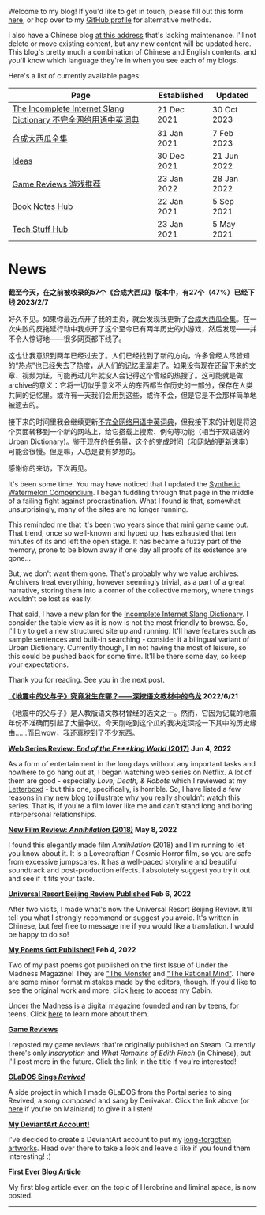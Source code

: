 Welcome to my blog! If you'd like to get in touch, please fill out this form [here](/contact),
or hop over to my [GitHub profile](https://github.com/Cynthia7979/) for alternative methods.

I also have a Chinese blog [at this address](cynthia-s-cabin.wikidot.com) that's lacking maintenance. I'll not delete or move existing content, but any new content will be updated here. This blog's pretty much a combination of Chinese and English contents, and you'll know which language they're in when you see each of my blogs.

Here's a list of currently available pages:

| Page | Established | Updated |
|------|-------------|---------|
| [The Incomplete Internet Slang Dictionary 不完全网络用语中英词典](www-dict) | 21 Dec 2021 | 30 Oct 2023 |
| [合成大西瓜全集](daxigua) | 31 Jan 2021 | 7 Feb 2023 |
| [Ideas](ideas) | 30 Dec 2021 | 21 Jun 2022 |
| [Game Reviews 游戏推荐](games) | 23 Jan 2022 | 28 Jan 2022 |
| [Book Notes Hub](/Book%20Notes) | 22 Jan 2021 | 5 Sep 2021 |
| [Tech Stuff Hub](/Tech%20Stuff) | 23 Jan 2021 | 5 May 2021 |

# News

<div class="news-block">
    <b>截至今天，在之前被收录的57个《合成大西瓜》版本中，有27个（47%）已经下线
    <span class="date">2023/2/7</span></b>
    <p>
    好久不见。如果你最近点开了我的主页，就会发现我更新了<a href="https://cynthia7979.github.io/daxigua">合成大西瓜全集</a>。在一次失败的反拖延行动中我点开了这个至今已有两年历史的小游戏，然后发现——并不令人惊讶地——很多网页都下线了。
    </p><p>
    这也让我意识到两年已经过去了。人们已经找到了新的方向，许多曾经人尽皆知的“热点”也已经失去了热度，从人们的记忆里溜走了。如果没有现在还留下来的文章、视频为证，可能再过几年就没人会记得这个曾经的热搜了。这可能就是做archive的意义：它将一切似乎意义不大的东西都当作历史的一部分，保存在人类共同的记忆里。或许有一天我们会用到这些，或许不会，但是它是不会那样简单地被遗去的。
    </p><p>
    接下来的时间里我会继续更新<a href="https://cynthia7979.github.io/www-dict">不完全网络用语中英词典</a>，但我接下来的计划是将这个页面转移到一个新的网站上，给它搭载上搜索、例句等功能（相当于双语版的Urban Dictionary)。鉴于现在的任务量，这个的完成时间（和网站的更新速率）可能会很慢。但是嘛，人总是要有梦想的。
    </p><p>
    感谢你的来访，下次再见。
    </p>
    <p>
    It's been some time. You may have noticed that I updated the <a href="https://cynthia7979.github.io/daxigua">Synthetic Watermelon Compendium</a>. I began fuddling through that page in the middle of a failing fight against procrastination. What I found is that, somewhat unsurprisingly, many of the sites are no longer running.
    </p><p>
    This reminded me that it's been two years since that mini game came out. That trend, once so well-known and hyped up, has exhausted that ten minutes of its and left the open stage. It has became a fuzzy part of the memory, prone to be blown away if one day all proofs of its existence are gone...
    </p><p>
    But, we don't want them gone. That's probably why we value archives. Archivers treat everything, however seemingly trivial, as a part of a great narrative, storing them into a corner of the collective memory, where things wouldn't be lost as easily.
    </p><p>
    That said, I have a new plan for the <a href="https://cynthia7979.github.io/www-dict">Incomplete Internet Slang Dictionary</a>. I consider the table view as it is now is not the most friendly to browse. So, I'll try to get a new structured site up and running. It'll have features such as sample sentences and built-in searching - consider it a bilingual variant of Urban Dictionary. Currently though, I'm not having the most of leisure, so this could be pushed back for some time. It'll be there some day, so keep your expectations.
    </p><p>
    Thank you for reading. See you in the next post.
    </p>
</div>

<div class="news-block">
    <b><a href="https://cynthia7979.github.io/ideas/facts-father-son-earthquake">《地震中的父与子》究竟发生在哪？——深挖语文教材中的乌龙</a>
    <span class="date">2022/6/21</span></b>
    <p>
    《地震中的父与子》是人教版语文教材曾经的选文之一。然而，它因为记载的地震年份不准确而引起了大量争议。今天刚吃到这个瓜的我决定深挖一下其中的历史缘由……而且wow，我还真挖到了不少东西。
    </p>
</div>

<div class="news-block">
    <b><a href="https://cynthia7979.github.io/ideas/end-of-the-f---king-world-review">Web Series Review: <i>End of the F***king World</i> (2017)</a>
    <span class="date">Jun 4, 2022</span></b>
    <p>
    As a form of entertainment in the long days without any important tasks and nowhere to go hang out at, I began watching web series on Netflix. A lot of them are good - especially <i>Love, Death, & Robots</i> which I reviewed at my <a href="https://letterboxd.com/Cynthia7979/">Letterboxd</a> - but this one, specifically, is horrible. So, I have listed a few reasons in <a href="https://cynthia7979.github.io/ideas/end-of-the-f---king-world-review">my new blog </a>to illustrate why you really shouldn't watch this series. That is, if you're a film lover like me and can't stand long and boring interpersonal relationships.
    </p>
</div>

<div class="news-block">
    <b><a href="https://cynthia7979.github.com/ideas/annihilation-review">New Film Review: <i>Annihilation</i> (2018)</a>
    <span class="date">May 8, 2022</span></b>
    <p>
    I found this elegantly made film <i>Annihilation</i> (2018) and I'm running to let you know about it. It is a Lovecraftian / Cosmic Horror film, so you are safe from excessive jumpscares. It has a well-paced storyline and beautiful soundtrack and post-production effects. I absolutely suggest you try it out and see if it fits your taste.
    </p>
</div>

<div class="news-block">
    <b><a href="http://cynthia-s-cabin.wikidot.com/universal-beijing">Universal Resort Beijing Review Published</a>
    <span class="date">Feb 6, 2022</span></b>
    <p>
    After two visits, I made what's now the Universal Resort Beijing Review. It'll tell you what I strongly recommend or suggest you avoid. It's written in Chinese, but feel free to message me if you would like a translation. I would be happy to do so!
    </p>
</div>

<div class="news-block">
    <b><a href="https://www.underthemadnessmagazine.com/editions/for-example">My Poems Got Published!</a>
    <span class="date">Feb 4, 2022</span></b>
    <p>
    Two of my past poems got published on the first Issue of Under the Madness Magazine! They are <a href="https://www.underthemadnessmagazine.com/post/the-monster-september-2021">"The Monster</a> and <a href="https://www.underthemadnessmagazine.com/post/the-rational-mind">"The Rational Mind"</a>. There are some minor format mistakes made by the editors, though. If you'd like to see the original work and more, click <a href="http://cynthia-s-cabin.wikidot.com/diary-18">here</a> to access my Cabin.
    </p><p>
    Under the Madness is a digital magazine founded and ran by teens, for teens. Click <a href="https://www.underthemadnessmagazine.com/masthead">here</a> to learn more about them.
    </p>
</div>

<div class="news-block">
    <b><a href="https://cynthia7979.github.io/games">Game Reviews</a></b>
    <p>
    I reposted my game reviews that're originally published on Steam. Currently there's only <i>Inscryption</i> and <i>What Remains of Edith Finch</i> (in Chinese), but I'll post more in the future. Click the link in the title if you're interested!
    </p>
</div>

<div class="news-block">
    <b><a href="https://youtu.be/7QLaYM7dXWo">GLaDOS Sings <i>Revived</i></a></b>
    <p>
    A side project in which I made GLaDOS from the Portal series to sing Revived, a song composed and sang by Derivakat. Click the link above (or <a href="https://www.bilibili.com/video/BV1Xq4y1k7gT">here</a> if you're on Mainland) to give it a listen!
    </p>
</div>

<div class="news-block">
    <b><a href="https://www.deviantart.com/cynthia7979">My DeviantArt Account!</a></b>
    <p>
    I've decided to create a DeviantArt account to put my <a href="https://github.com/Cynthia7979/images/tree/master/artwork">long-forgotten artworks</a>.
    Head over there to take a look and leave a like if you found them interesting! :)
    </p>
</div>

<div class="news-block">
    <b><a href="https://cynthia7979.github.io/ideas/herobrine">First Ever Blog Article</a></b>
    <p>
    My first blog article ever, on the topic of Herobrine and liminal space, is now posted.
    </p>
</div>

-------
